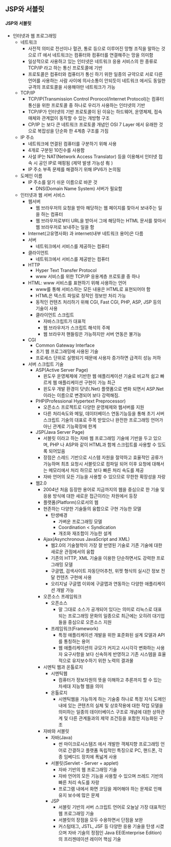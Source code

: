 ## JSP와 서블릿

#### JSP와 서블릿


- 인터넷과 웹 프로그래밍
  - 네트워크
    - 사전적 의미로 전선이나 혈관, 통로 등으로 이루어진 망형 조직을 말하는 것으로 IT 에서 네트워크는 컴퓨터와 컴퓨터를 연결해주는 망을 의미함
    - 일상적으로 사용하고 있는 인터넷은 네트워크 응용 서비스의 한 종류로 TCP/IP 라고 하는 통신 프로토콜에 기반
    - 프로토콜은 컴퓨터와 컴퓨터가 통신 하기 위한 일종의 규약으로 서로 다른 언어를 사용하는 사람 사이에 의사소통이 안되듯이 네트워크 에서도 동일한 규격의 프로토콜을 사용해야만 네트워크가 가능
  - TCP/IP
    - TCP/IP(Transmission Control Prorocol/Internet Protocol)는 컴퓨터 통신을 위한 프로토콜 중 하나로 우리가 사용하는 인터넷의 기반
    - TCP/IP가 인터넷의 기반 프로토콜이 된 이유는 하드웨어, 운영체제, 접속 매체와 관계없이 동작할 수 있는 개방형 구조
    - CP/IP 는 보다 큰 네트워크 프로토콜 개념인 OSI 7 Layer 에서 유래한 것으로 복잡성을 단순화 한 4계층 구조를 가짐
  - IP 주소
    - 네트워크에 연결된 컴퓨터를 구분하기 위해 사용
    - 4개로 구분된 10진수를 사용함
    - 사설 IP는 NAT(Network Access Translator) 등을 이용해서 인터넷 접속 시 공인 IP로 매핑됨 (제약 발생 가능성 有 )
    - IP 주소 부족 문제를 해결하기 위해 IPV6가 논의됨
  - 도메인 이름
    - IP 주소를 알기 쉬운 이름으로 바꾼 것
      - DNS(Domain Name System) 서버가 필요함
  - 인터넷과 웹 서버 서비스
    - 웹서버
      - 웹 브라우저의 요청을 받아 해당하는 웹 페이지를 찾아서 보내주는 일을 하는 컴퓨터
      - 웹 브라우저로부터 URL을 받아서 그에 해당하는 HTML 문서를 찾아서 웹 브라우저로 보내주는 일을 함
    - Internet(고유명사화) 과 internet(내부 네트워크 용어)은 다름
    - 서버
      - 네트워크에서 서비스를 제공하는 컴퓨터
    - 클라이언트
      - 네트워크에서 서비스를 제공받는 컴퓨터
    - HTTP
      - Hyper Text Transfer Protocol
      - www 서비스를 위한 TCP/IP 응용계층 프로토콜 중 하나
    - HTML: www 서비스를 표현하기 위해 사용하는 언어
      - www를 통해 서비스하는 모든 내용은 HTML로 표현되어야 함
      - HTML은 텍스트 파일로 정적인 정보만 처리 가능
      - 동적인 컨텐츠 처리하기 위해 CGI, Fast CGI, PHP, ASP, JSP 등의 기술이 사용
      - 클라이언트 스크립트
        - 자바스크립트가 대표적
        - 웹 브라우저가 스크립트 해석의 주체
        - 웹 브라우저 핸들링은 가능하지만 서버 연동은 불가능
    - CGI
      - Common Gateway Interface
      - 초기 웹 프로그래밍에 사용된 기술
      - 프로세스 단위로 실행되기 때문에 사용자 증가하면 급격히 성능 저하
    - 서버 스크립트 기술
      - ASP(Active Server Page)
        - 윈도우 운영체제에 기반한 웹 애플리케이션 기술로 비교적 쉽고 빠르게 웹 애플리케이션 구현이 가능 최근
        - 윈도우 개발 환경이 닷넷(.Net) 플랫폼으로 변화 되면서 ASP.Net 이라는 이름으로 변경되어 보다 강력해짐.
      - PHP(Professional Hypertext Preprocessor)
        - 오픈소스 프로젝트로 다양한 운영체제와 웹서버를 지원
        - 다른 처리속도와 메일, 데이터베이스 연동기능등을 통해 초기 서버 스크립트 기술의 대표로 주목 받았으나 완전한 프로그래밍 언어가 아닌 관계로 기능확장에 한계
      - JSP(Java Server Page)
        - 서블릿 이라고 하는 자바 웹 프로그래밍 기술에 기반을 두고 있으며, PHP 나 ASP와 같이 HTML과 함께 스크립트를 사용할 수 있도록 되어있음
        - 장점은 스레드 기반으로 시스템 자원을 절약하고 효율적인 공류가 가능하며 최초 요청시 서블릿으로 컴파일 되어 이후 요청에 대해서는 메모리에서 처리 하므로 보다 빠른 처리 속도를 제공
        - 자바 언어의 모든 기능을 사용할 수 있으므로 무한한 확장성을 자랑
      - 웹2.0
        -  2004년 처음 등장한 용어로 지금까지의 웹을 중심으로 한 기술 및 응용 방식에 대한 새로운 접근이라는 차원에서 등장
        - 플랫폼(Platform)으로서의 웹
        - 현존하는 다양한 기술들의 융합으로 구현 가능한 모델
          - 탄생배경
            - 가벼운 프로그래밍 모델
            - Coordination < Syndication
            - 개조와 재조합이 가능한 설계
        - Ajax(Asynchronous JavaScript and XML)
          - 웹2.0의 기술철학이 가장 잘 반영된 기술로 기존 기술에 대한 새로운 관점에서의 융합
          - 기존의 HTTP, XML 기술을 이용한 단순하면서도 강력한 프로그래밍 모델
          - 구글맵, 검색사이트 자동단어추천, 위젯 형식의 실시간 정보 전달 컨텐츠 구현에 사용
          - 오리지널 구글맵 이외에 구글맵과 연동하는 다양한 애플리케이션 개발 가능
        - 오픈소스 프레임워크
          - 오픈소스
            - 말 그대로 소스가 공개되어 있다는 의미로 리눅스로 대표 되는 프로그래밍 문화의 일종으로 최근에는 오히려 대기업 들을 중심으로 오픈소스 지원
          - 프레임워크(Framework)
            - 특정 애플리케이션 개발을 위한 표준화된 설계 모델과 API를 통칭하는 용어
            - 웹 애플리케이션의 규모가 커지고 시시각각 변화하는 사용자 요구사항을 보다 신속하게 반영하고 기존 시스템을 효율적으로 유지보수하기 위한 노력의 결과물
        - 시멘틱 웹과 온톨로지
          - 시멘틱웹
            - 컴퓨터가 정보자원의 뜻을 이해하고 추론까지 할 수 있는 차세대 지능형 웹을 의미
          - 온톨로지
            - 시멘틱웹을 가능하게 하는 기술중 하나로 특정 지식 도메인 내에 있는 콘텐츠의 실체 및 상호작용에 대한 작업 모델을 의미하는 일종의 데이터베이스 구조로 개념에 대한 상하관계 및 다른 관계들과의 제약 조건등을 포함한 지능화된 구조
        - 자바와 서블릿
          - 자바(Java)
            - 썬 마이크로시스템즈 에서 개발한 객체지향 프로그래밍 언어로 간결하고 플랫폼 독립적인 특징으로 PC, 핸드폰, 각종 임베디드 장치에 폭넓게 사용
          - 서블릿(Servlet - Server + applet)
            - 자바 기반의 웹 프로그래밍 기술
            - 자바 언어의 모든 기능을 사용할 수 있으며 쓰레드 기반의 빠른 처리 속도를 자랑
            - 프로그램 내에서 화면 코딩을 제어해야 하는 문제로 인해 유지 보수에 많은 문제
          - JSP
            - 서블릿 기반의 서버 스크립트 언어로 오늘날 가장 대표적인 웹 프로그래밍 기술
            - 서블릿의 장점을 모두 수용하면서 단점을 보완
            - 커스텀태그, JSTL, JSF 등 다양한 응용 기술을 탄생 시켰으며 자바 기술의 정점인  Java EE(Enterprise Edition) 의 프리젠테이션 레이어 핵심 기술
        
